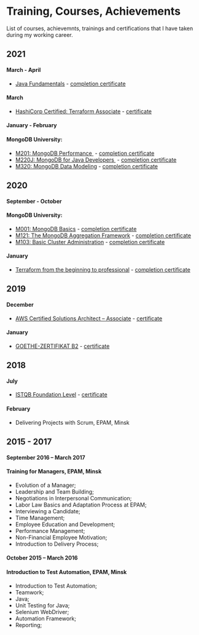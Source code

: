 # Training, Courses, Achievements
List of courses, achievemnts, trainings and certifications that I have taken during my working career.

## 2021
#### March - April
* [Java Fundamentals](https://www.it-academy.by/) - [completion certificate](certs/Java_fundamentals_it_academy.pdf)

#### March
* [HashiCorp Certified: Terraform Associate](https://www.hashicorp.com/certification/terraform-associate) - [certificate](https://www.credly.com/badges/cb2ec80b-ff5a-4a39-a69f-4658ccd7e754)

#### January - February
#### MongoDB University:
* [M201: MongoDB Performance ](https://university.mongodb.com/courses/M201/about) - [completion certificate](certs/M201_proof_of_completion.jpeg)
* [M220J: MongoDB for Java Developers ](https://university.mongodb.com/courses/M220J/about) - [completion certificate](certs/M220J_proof_of_completion.jpeg)
* [M320: MongoDB Data Modeling](https://university.mongodb.com/courses/M320/about) - [completion certificate](certs/M320_proof_of_completion.jpeg)


## 2020
#### September - October
#### MongoDB University:
* [M001: MongoDB Basics](https://university.mongodb.com/courses/M001/about) - [completion certificate](certs/M001_proof_of_completion.jpeg)
* [M121: The MongoDB Aggregation Framework](https://university.mongodb.com/courses/M121/about) - [completion certificate](certs/M121_proof_of_completion.jpeg)
* [M103: Basic Cluster Administration](https://university.mongodb.com/courses/M103/about) - [completion certificate](certs/M103_proof_of_completion.jpeg)

#### January
* [Terraform from the beginning to professional](https://www.udemy.com/course/rus-terraform/) - [completion certificate](https://udemy-certificate.s3.amazonaws.com/image/UC-11F0ROJU.jpg)

## 2019
#### December
* [AWS Certified Solutions Architect – Associate](https://aws.amazon.com/training/) - [certificate](certs/AWS%20Certified%20Solutions%20Architect%20-%20Associate%20certificate.pdf)

#### January
* [GOETHE-ZERTIFIKAT B2](https://www.goethe.de/ins/by/de/spr/prf/gzb2.html) - [certificate](certs/GoetheZertificatB2.pdf)

## 2018
#### July
* [ISTQB Foundation Level](https://www.istqb.org/certification-path-root/foundation-level-2018.html) - [certificate](certs/Certificate_57730_CTFL-BY_Salauyou_07_07_2018_Minsk.pdf)

#### February	
* Delivering Projects with Scrum, EPAM, Minsk

## 2015 - 2017
#### September 2016 – March 2017
#### Training for Managers, EPAM, Minsk
* Evolution of a Manager;
* Leadership and Team Building;
* Negotiations in Interpersonal Communication; 
* Labor Law Basics and Adaptation Process at EPAM;
* Interviewing a Candidate;
* Time Management;
* Employee Education and Development;
* Performance Management;
* Non-Financial Employee Motivation;
* Introduction to Delivery Process;

#### October 2015 – March 2016
#### Introduction to Test Automation, EPAM, Minsk
* Introduction to Test Automation;
* Teamwork;  
* Java;
* Unit Testing for Java; 
* Selenium WebDriver;
* Automation Framework;
* Reporting;
